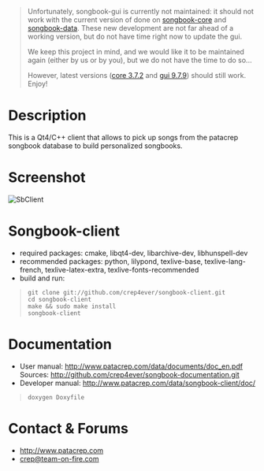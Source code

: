 > Unfortunately, songbook-gui is currently not maintained: it should not work
> with the current version of done on
> [songbook-core](http://github.com/patacrep/songbook-core) and
> [songbook-data](http://github.com/patacrep/songbook-data). These new
> development are not far ahead of a working version, but do not have time right
> now to update the gui.
> 
> We keep this project in mind, and we would like it to be maintained again
> (either by us or by you), but we do not have the time to do so...
> 
> However, latest versions ([core 3.7.2](https://github.com/patacrep/songbook-core/releases/tag/patacrep_3.7.2) and [gui 9.7.9](https://github.com/patacrep/songbook-gui/releases/tag/0.7.9)) should still work. Enjoy!

# Description
This is a Qt4/C++ client that allows to pick up songs from the patacrep songbook database to build personalized songbooks.

# Screenshot
![SbClient](http://www.patacrep.com/data/images/sbc.png)

# Songbook-client
* required packages: cmake, libqt4-dev, libarchive-dev, libhunspell-dev
* recommended packages: python, lilypond, texlive-base, texlive-lang-french, texlive-latex-extra, texlive-fonts-recommended
* build and run:

>     git clone git://github.com/crep4ever/songbook-client.git
>     cd songbook-client
>     make && sudo make install
>     songbook-client

# Documentation
* User manual: http://www.patacrep.com/data/documents/doc_en.pdf
  Sources: http://github.com/crep4ever/songbook-documentation.git
* Developer manual: http://www.patacrep.com/data/songbook-client/doc/
>     doxygen Doxyfile

# Contact & Forums
* http://www.patacrep.com
* crep@team-on-fire.com
